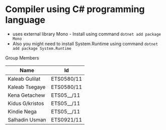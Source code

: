 # Compiler using C# programming language

- uses external library Mono - Install using command `dotnet add package Mono`
- Also you might need to install System.Runtime using command `dotnet add package System.Runtime`

Group Members

|   Name          |      Id       | 
| ----------------| --------------|
| Kaleab Gulilat  |   ETS0580/11  |
| Kaleab Tsegaye  |   ETS0580/11  |
| Kena Getachew   |   ETS05__/11  |  
| Kidus G/kristos |   ETS05__/11  |
| Kindie Nega     |   ETS05__/11  |  
| Salhadin Usman  |   ETS0921/11  |  
